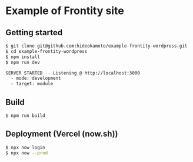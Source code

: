 # Example of Frontity site

## Getting started

```bash
$ git clone git@github.com:hideokamoto/example-frontity-wordpress.git
$ cd example-frontity-wordpress
$ npm install
$ npm run dev

SERVER STARTED -- Listening @ http://localhost:3000
  - mode: development
  - target: module

```

## Build

```bash
$ npm run build
```


## Deployment (Vercel (now.sh))

```bash
$ npx now login
$ npx now --prod
```